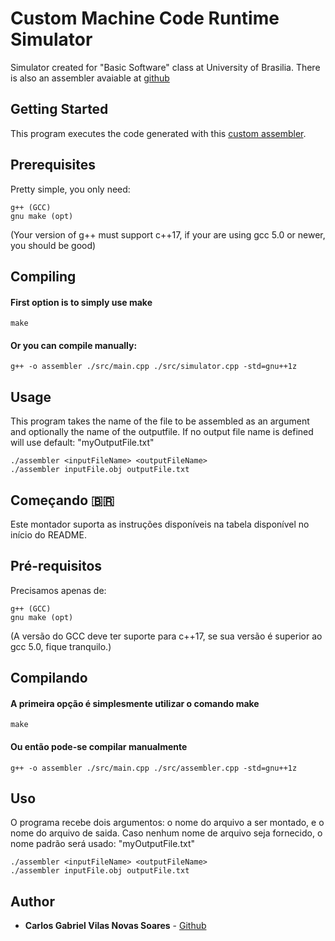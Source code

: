 # Custom Machine Code Runtime Simulator 
Simulator created for "Basic Software" class at University of Brasilia.
There is also an assembler avaiable at [github](https://github.com/gabuvns/assembler-sb)

## Getting Started
This program executes the code generated with this [custom assembler](https://github.com/gabuvns/assembler-sb).

## Prerequisites
Pretty simple, you only need: 

```
g++ (GCC)
gnu make (opt)
```
(Your version of g++ must support c++17, if your are using gcc 5.0 or newer, you should be good)

## Compiling

#### First option is to simply use make

```
make 
```

#### Or you can compile manually:

```
g++ -o assembler ./src/main.cpp ./src/simulator.cpp -std=gnu++1z
```

## Usage 
This program takes the name of the file to be assembled as an argument and optionally the name of the outputfile. If no output file name is defined will use default: "myOutputFile.txt"

```
./assembler <inputFileName> <outputFileName>
./assembler inputFile.obj outputFile.txt
```
## Começando :brazil:
Este montador suporta as instruções disponíveis na tabela disponível no início do README.

## Pré-requisitos
Precisamos apenas de:

```
g++ (GCC)
gnu make (opt)
```
(A versão do GCC deve ter suporte para c++17, se sua versão é superior ao gcc 5.0, fique tranquilo.)

## Compilando

#### A primeira opção é simplesmente utilizar o comando make

```
make 
```

#### Ou então pode-se compilar manualmente

```
g++ -o assembler ./src/main.cpp ./src/assembler.cpp -std=gnu++1z
```

## Uso 
O programa recebe dois argumentos: o nome do arquivo a ser montado, e o nome do arquivo de saida. Caso nenhum nome de arquivo seja fornecido, o nome padrão será usado: "myOutputFile.txt"
```
./assembler <inputFileName> <outputFileName>
./assembler inputFile.obj outputFile.txt
```

## Author

* **Carlos Gabriel Vilas Novas Soares** - [Github](https://github.com/gabuvns)

